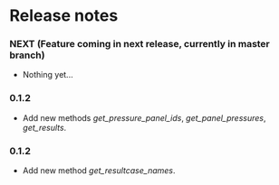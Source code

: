 # Release notes

### NEXT (Feature coming in next release, currently in master branch)
- Nothing yet...

### 0.1.2
- Add new methods *get_pressure_panel_ids*, *get_panel_pressures*, *get_results*.

### 0.1.2
- Add new method *get_resultcase_names*.
